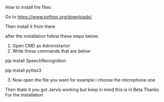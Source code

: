 How to install the files:

Go to https://www.python.org/downloads/

Then install it from there

after the installation follow these steps below:

1) Open CMD as Administartor
2) Write these commands that are below

pip install SpeechRecognition

pip install pyttsx3

3) Now open the file you want for example i choose the microphone one

Then thats it you got Jarvis working but keep in mind this is in Beta
Thanks For the installation
